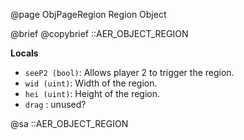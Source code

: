 
@page ObjPageRegion Region Object

@brief @copybrief ::AER_OBJECT_REGION

**Locals**

  - `seeP2 (bool)`: Allows player 2 to trigger the region.
  - `wid (uint)`: Width of the region.
  - `hei (uint)`: Height of the region.
  - `drag` : unused?

@sa ::AER_OBJECT_REGION

